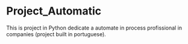 # Project_Automatic
This is project in Python dedicate a automate in process profissional in companies (project built in portuguese).
